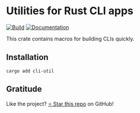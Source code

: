 <!-- DO NOT EDIT -->
<!-- This file is automatically generated by README.ts. -->
<!-- Edit README.ts if you want to make changes. -->

# Utilities for Rust CLI apps

[![Build](https://github.com/DenisGorbachev/cli-util/actions/workflows/ci.yml/badge.svg)](https://github.com/DenisGorbachev/cli-util)
[![Documentation](https://docs.rs/cli-util/badge.svg)](https://docs.rs/cli-util)

This crate contains macros for building CLIs quickly.

## Installation

```shell
cargo add cli-util
```

## Gratitude

Like the project? [⭐ Star this repo](https://github.com/DenisGorbachev/cli-util) on GitHub!
